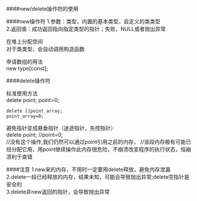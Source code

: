 ####new/delete操作符的使用

####new操作符
1.参数：类型，内置的基本类型，自定义的类类型<br/>
2.返回值：成功返回指向指定类型的指针；失败，NULL或者抛出异常<br/>

在堆上分配空间<br/>
对于类类型，会自动调用构造函数<br/>


申请数组的用法<br/>
    new type[const];

####delete操作符

标准使用方法<br/>
    delete point;
    point=0;

    delete []point_array;
    point_array=0;

避免指针变成悬垂指针（迷途指针，失控指针）<br/>
    delete point;
    //point=0;  
    //没有这个操作,我们仍然可以通过point引用之前的内存，
    //该段内存极有可能已经分配它用，用point继续操作此内存很危险，不崩溃改变程序的执行状态，恒崩溃利于查错
    

####注意
1.new来的内存，不用时一定要用delete释放，避免内存泄漏<br/>
2.delete一段已经释放的内存，结果未知，可能会导致抛出异常;delete空指针是安全的<br/>
3.delete非new返回的指针，会导致抛出异常<br/>
